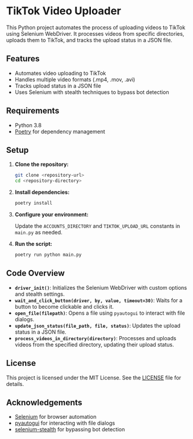 # TikTok Video Uploader

This Python project automates the process of uploading videos to TikTok using Selenium WebDriver. It processes videos from specific directories, uploads them to TikTok, and tracks the upload status in a JSON file.

## Features

- Automates video uploading to TikTok
- Handles multiple video formats (.mp4, .mov, .avi)
- Tracks upload status in a JSON file
- Uses Selenium with stealth techniques to bypass bot detection

## Requirements

- Python 3.8
- [Poetry](https://python-poetry.org/) for dependency management

## Setup

1. **Clone the repository:**

    ```sh
    git clone <repository-url>
    cd <repository-directory>
    ```

2. **Install dependencies:**

    ```sh
    poetry install
    ```

3. **Configure your environment:**

    Update the `ACCOUNTS_DIRECTORY` and `TIKTOK_UPLOAD_URL` constants in `main.py` as needed.

4. **Run the script:**

    ```sh
    poetry run python main.py
    ```

## Code Overview

- **`driver_init()`**: Initializes the Selenium WebDriver with custom options and stealth settings.
- **`wait_and_click_button(driver, by, value, timeout=30)`**: Waits for a button to become clickable and clicks it.
- **`open_file(filepath)`**: Opens a file using `pyautogui` to interact with file dialogs.
- **`update_json_status(file_path, file, status)`**: Updates the upload status in a JSON file.
- **`process_videos_in_directory(directory)`**: Processes and uploads videos from the specified directory, updating their upload status.

## License

This project is licensed under the MIT License. See the [LICENSE](LICENSE) file for details.

## Acknowledgements

- [Selenium](https://www.selenium.dev/) for browser automation
- [pyautogui](https://pyautogui.readthedocs.io/) for interacting with file dialogs
- [selenium-stealth](https://github.com/diprajpatra/selenium-stealth) for bypassing bot detection
